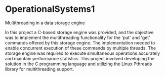 # OperationalSystems1
Multithreading in a data storage engine

In this project a C-based storage engine was provided, and the objective was to implement the multithreading functionality for the 'put' and 'get' commands offered by this storage engine. The implementation needed to enable concurrent execution of these commands by multiple threads. The storage engine was required to execute simultaneous operations accurately and maintain performance statistics. This project involved developing the solution in the C programming language and utilizing the Linux Pthreads library for multithreading support.
